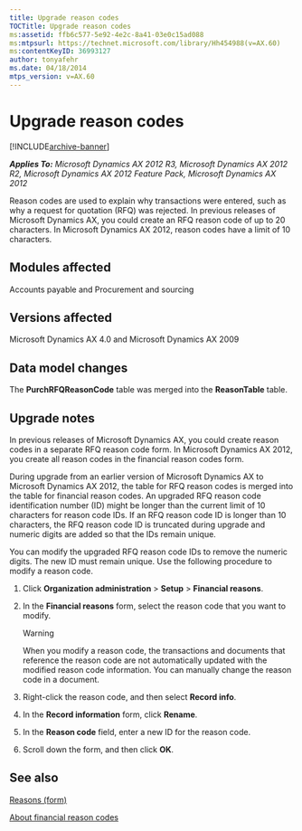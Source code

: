 ```yaml
---
title: Upgrade reason codes
TOCTitle: Upgrade reason codes
ms:assetid: ffb6c577-5e92-4e2c-8a41-03e0c15ad088
ms:mtpsurl: https://technet.microsoft.com/library/Hh454988(v=AX.60)
ms:contentKeyID: 36993127
author: tonyafehr
ms.date: 04/18/2014
mtps_version: v=AX.60
---
```


# Upgrade reason codes 


[!INCLUDE[archive-banner](includes/archive-banner.md)]


_**Applies To:** Microsoft Dynamics AX 2012 R3, Microsoft Dynamics AX 2012 R2, Microsoft Dynamics AX 2012 Feature Pack, Microsoft Dynamics AX 2012_

Reason codes are used to explain why transactions were entered, such as why a request for quotation (RFQ) was rejected. In previous releases of Microsoft Dynamics AX, you could create an RFQ reason code of up to 20 characters. In Microsoft Dynamics AX 2012, reason codes have a limit of 10 characters.

## Modules affected

Accounts payable and Procurement and sourcing

## Versions affected

Microsoft Dynamics AX 4.0 and Microsoft Dynamics AX 2009

## Data model changes

The **PurchRFQReasonCode** table was merged into the **ReasonTable** table.

## Upgrade notes

In previous releases of Microsoft Dynamics AX, you could create reason codes in a separate RFQ reason code form. In Microsoft Dynamics AX 2012, you create all reason codes in the financial reason codes form.

During upgrade from an earlier version of Microsoft Dynamics AX to Microsoft Dynamics AX 2012, the table for RFQ reason codes is merged into the table for financial reason codes. An upgraded RFQ reason code identification number (ID) might be longer than the current limit of 10 characters for reason code IDs. If an RFQ reason code ID is longer than 10 characters, the RFQ reason code ID is truncated during upgrade and numeric digits are added so that the IDs remain unique.

You can modify the upgraded RFQ reason code IDs to remove the numeric digits. The new ID must remain unique. Use the following procedure to modify a reason code.

1.  Click **Organization administration** \> **Setup** \> **Financial reasons**.

2.  In the **Financial reasons** form, select the reason code that you want to modify.
    

    > [!WARNING]
    > <P>When you modify a reason code, the transactions and documents that reference the reason code are not automatically updated with the modified reason code information. You can manually change the reason code in a document.</P>



3.  Right-click the reason code, and then select **Record info**.

4.  In the **Record information** form, click **Rename**.

5.  In the **Reason code** field, enter a new ID for the reason code.

6.  Scroll down the form, and then click **OK**.

## See also

[Reasons (form)](https://technet.microsoft.com/library/hh209362\(v=ax.60\))

[About financial reason codes](about-financial-reason-codes.md)

  


